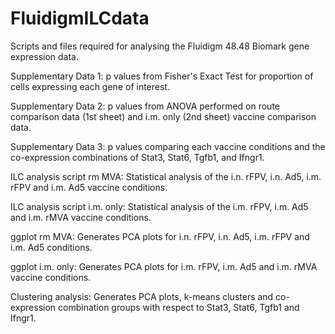 # FluidigmILCdata
Scripts and files required for analysing the Fluidigm 48.48 Biomark gene expression data.

Supplementary Data 1: p values from Fisher's Exact Test for proportion of cells expressing each gene of interest.

Supplementary Data 2: p values from ANOVA performed on route comparison data (1st sheet) and i.m. only (2nd sheet) vaccine comparison data.

Supplementary Data 3: p values comparing each vaccine conditions and the co-expression combinations of Stat3, Stat6, Tgfb1, and Ifngr1.

ILC analysis script rm MVA: Statistical analysis of the i.n. rFPV, i.n. Ad5, i.m. rFPV and i.m. Ad5 vaccine conditions.

ILC analysis script i.m. only:  Statistical analysis of the i.m. rFPV, i.m. Ad5 and i.m. rMVA vaccine conditions.

ggplot rm MVA: Generates PCA plots for i.n. rFPV, i.n. Ad5, i.m. rFPV and i.m. Ad5 conditions.

ggplot i.m. only: Generates PCA plots for i.m. rFPV, i.m. Ad5 and i.m. rMVA vaccine conditions.

Clustering analysis: Generates PCA plots, k-means clusters and co-expression combination groups with respect to Stat3, Stat6, Tgfb1 and Ifngr1.
